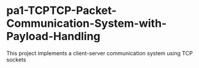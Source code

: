 # pa1-TCPTCP-Packet-Communication-System-with-Payload-Handling
This project implements a client-server communication system using TCP sockets
